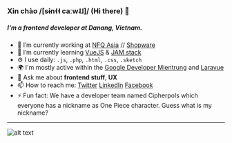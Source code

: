 ### Xin chào /[sɨn˧˧ caːw˨˩]/ (Hi there) 👋

##### I'm a frontend developer at Danang, Vietnam.

- 🏡 I’m currently working at [NFQ Asia](https://www.nfq.asia/) // [Shopware](https://www.shopware.com/en/)
- 🌳 I’m currently learning [VueJS](https://vuejs.org/) & [JAM stack](https://jamstack.org/)
- ⚙️ I use daily: `.js`, `.php`, `.html`, `.css`, `.sketch`
- 🌍 I'm mostly active within the [Google Developer Mientrung](https://gdgmientrung.com/) and [Laravue](https://github.com/tuandm/laravue)
- 💬 Ask me about **frontend stuff**, **UX** 
- 📫 How to reach me: [Twitter](https://twitter.com/nguyenquangtin) [LinkedIn](https://www.linkedin.com/in/tonytinnguyen/) [Facebook](https://www.facebook.com/nguyenquangtin)
- ⚡ Fun fact: We have a developer team named Cipherpols which everyone has a nickname as One Piece character. Guess what is my nickname?

---
![alt text][cover]

[cover]: https://scontent.fdad3-3.fna.fbcdn.net/v/t1.0-9/116295125_10224898197828188_627476433104362708_o.jpg?_nc_cat=111&_nc_sid=19026a&_nc_ohc=N7VNquUnkekAX8QZfz0&_nc_oc=AQkf9YwXHukGtdvakgMqJJVWWkVsEAcI7UWARoEKVxt8uspbhl8xlVhMXF9u9vZGkHfZ4k2xioJcU2S6BFaem8Ke&_nc_ht=scontent.fdad3-3.fna&oh=bd20828f1c21c8d492bb8cf108d187bc&oe=5F73BC32 "Cover"



